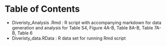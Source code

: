 
# Table of Contents

* Diveristy_Analysis .Rmd : R script with accompanying markdown for data generation and analysis for Table S4, Figure 4A-B, Table 8A-B, Table 7A-B, Table 6
* Diveristy_data.RData : R data set for running Rmd script 

